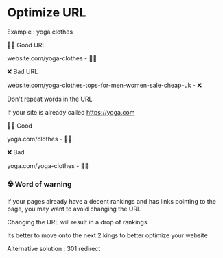 # Optimize URL


Example : yoga clothes

👍🏼 Good URL

website.com/yoga-clothes - 👍🏼

❌ Bad URL

website.com/yoga-clothes-tops-for-men-women-sale-cheap-uk - ❌


Don't repeat words in the URL

If your site is already called https://yoga.com

👍🏼 Good

yoga.com/clothes - 👍🏼

❌ Bad

yoga.com/yoga-clothes - 👍🏼

### ☢️ Word of warning

If your pages already have a decent rankings and has links pointing to the page, you may want to avoid changing the URL

Changing the URL will result in a drop of rankings

Its better to move onto the next 2 kings to better optimize your website

Alternative solution : 301 redirect